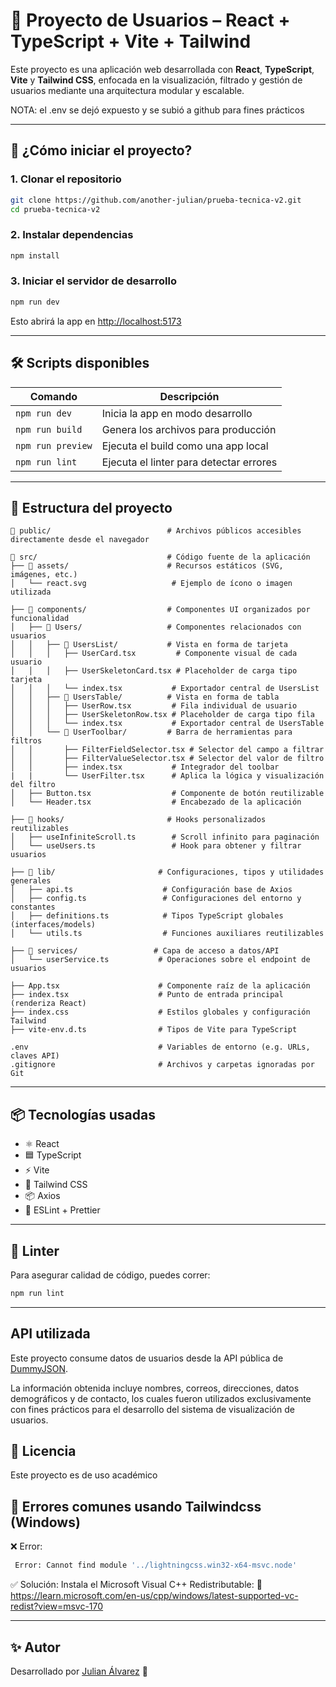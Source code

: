 # 🧩 Proyecto de Usuarios – React + TypeScript + Vite + Tailwind

Este proyecto es una aplicación web desarrollada con **React**, **TypeScript**, **Vite** y **Tailwind CSS**, enfocada en la visualización, filtrado y gestión de usuarios mediante una arquitectura modular y escalable.

NOTA: el .env se dejó expuesto y se subió a github para fines prácticos

---

## 🚀 ¿Cómo iniciar el proyecto?

### 1. Clonar el repositorio

```bash
git clone https://github.com/another-julian/prueba-tecnica-v2.git
cd prueba-tecnica-v2
```

### 2. Instalar dependencias

```bash
npm install
```

### 3. Iniciar el servidor de desarrollo

```bash
npm run dev
```

Esto abrirá la app en [http://localhost:5173](http://localhost:5173)

---

## 🛠️ Scripts disponibles

| Comando           | Descripción                             |
| ----------------- | --------------------------------------- |
| `npm run dev`     | Inicia la app en modo desarrollo        |
| `npm run build`   | Genera los archivos para producción     |
| `npm run preview` | Ejecuta el build como una app local     |
| `npm run lint`    | Ejecuta el linter para detectar errores |

---

## 📁 Estructura del proyecto

```plaintext
📁 public/                          # Archivos públicos accesibles directamente desde el navegador

📁 src/                             # Código fuente de la aplicación
├── 📁 assets/                      # Recursos estáticos (SVG, imágenes, etc.)
│   └── react.svg                   # Ejemplo de ícono o imagen utilizada

├── 📁 components/                  # Componentes UI organizados por funcionalidad
│   ├── 📁 Users/                   # Componentes relacionados con usuarios
│   │   ├── 📁 UsersList/           # Vista en forma de tarjeta
│   │   │   ├── UserCard.tsx         # Componente visual de cada usuario
│   │   │   ├── UserSkeletonCard.tsx # Placeholder de carga tipo tarjeta
│   │   │   └── index.tsx           # Exportador central de UsersList
│   │   ├── 📁 UsersTable/          # Vista en forma de tabla
│   │   │   ├── UserRow.tsx         # Fila individual de usuario
│   │   │   ├── UserSkeletonRow.tsx # Placeholder de carga tipo fila
│   │   │   └── index.tsx           # Exportador central de UsersTable
│   │   └── 📁 UserToolbar/         # Barra de herramientas para filtros
│   │       ├── FilterFieldSelector.tsx # Selector del campo a filtrar
│   │       ├── FilterValueSelector.tsx # Selector del valor de filtro
│   │       ├── index.tsx           # Integrador del toolbar
|   |       └── UserFilter.tsx      # Aplica la lógica y visualización del filtro
│   ├── Button.tsx                  # Componente de botón reutilizable
│   └── Header.tsx                  # Encabezado de la aplicación

├── 📁 hooks/                       # Hooks personalizados reutilizables
│   ├── useInfiniteScroll.ts        # Scroll infinito para paginación
│   └── useUsers.ts                 # Hook para obtener y filtrar usuarios

├── 📁 lib/                       # Configuraciones, tipos y utilidades generales
│   ├── api.ts                    # Configuración base de Axios
│   ├── config.ts                 # Configuraciones del entorno y constantes
│   ├── definitions.ts            # Tipos TypeScript globales (interfaces/models)
│   └── utils.ts                  # Funciones auxiliares reutilizables

├── 📁 services/                 # Capa de acceso a datos/API
│   └── userService.ts           # Operaciones sobre el endpoint de usuarios

├── App.tsx                      # Componente raíz de la aplicación
├── index.tsx                    # Punto de entrada principal (renderiza React)
├── index.css                    # Estilos globales y configuración Tailwind
├── vite-env.d.ts                # Tipos de Vite para TypeScript

.env                             # Variables de entorno (e.g. URLs, claves API)
.gitignore                       # Archivos y carpetas ignoradas por Git
```

---

## 📦 Tecnologías usadas

- ⚛️ React
- 🟦 TypeScript
- ⚡ Vite
- 🎨 Tailwind CSS
- 📦 Axios
- 🧪 ESLint + Prettier

---

## 🧪 Linter

Para asegurar calidad de código, puedes correr:

```bash
npm run lint
```

---

## API utilizada

Este proyecto consume datos de usuarios desde la API pública de [DummyJSON](https://dummyjson.com/users).

La información obtenida incluye nombres, correos, direcciones, datos demográficos y de contacto, los cuales fueron utilizados exclusivamente con fines prácticos para el desarrollo del sistema de visualización de usuarios.

## 📄 Licencia

Este proyecto es de uso académico

## 🚧 Errores comunes usando Tailwindcss (Windows)

❌ Error:

```bash
 Error: Cannot find module '../lightningcss.win32-x64-msvc.node'
```

✅ Solución:
Instala el Microsoft Visual C++ Redistributable:
🔗 https://learn.microsoft.com/en-us/cpp/windows/latest-supported-vc-redist?view=msvc-170

---

## ✨ Autor

Desarrollado por [Julian Álvarez](https://github.com/another-julian) 🚀
